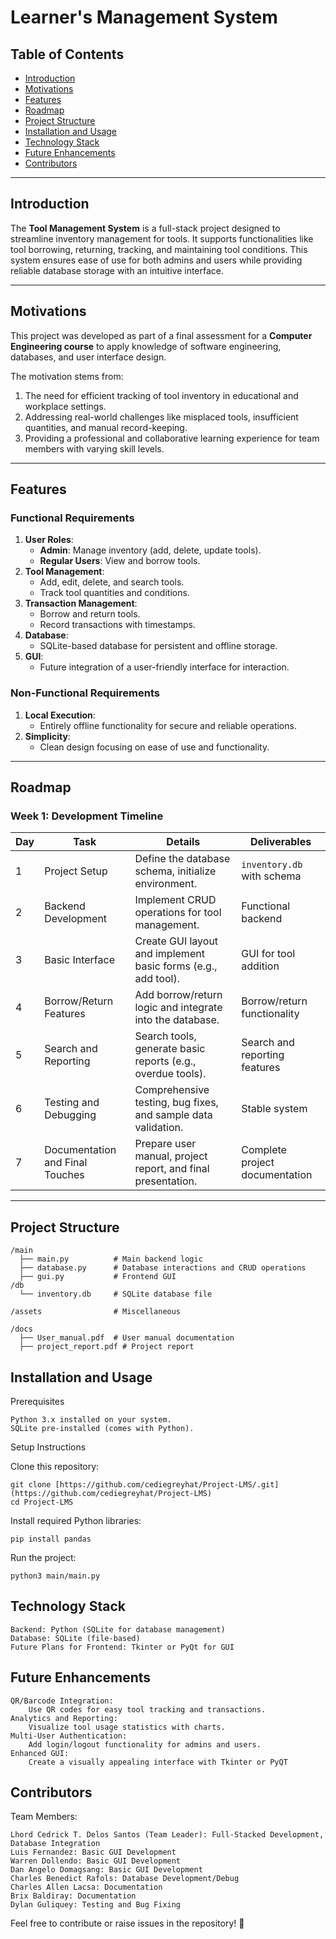 # **Learner's Management System**

## **Table of Contents**
- [Introduction](#introduction)
- [Motivations](#motivations)
- [Features](#features)
- [Roadmap](#roadmap)
- [Project Structure](#project-structure)
- [Installation and Usage](#installation-and-usage)
- [Technology Stack](#technology-stack)
- [Future Enhancements](#future-enhancements)
- [Contributors](#contributors)

---

## **Introduction**
The **Tool Management System** is a full-stack project designed to streamline inventory management for tools. It supports functionalities like tool borrowing, returning, tracking, and maintaining tool conditions. This system ensures ease of use for both admins and users while providing reliable database storage with an intuitive interface.

---

## **Motivations**
This project was developed as part of a final assessment for a **Computer Engineering course** to apply knowledge of software engineering, databases, and user interface design. 

The motivation stems from:
1. The need for efficient tracking of tool inventory in educational and workplace settings.
2. Addressing real-world challenges like misplaced tools, insufficient quantities, and manual record-keeping.
3. Providing a professional and collaborative learning experience for team members with varying skill levels.

---

## **Features**
### Functional Requirements
1. **User Roles**:
   - **Admin**: Manage inventory (add, delete, update tools).
   - **Regular Users**: View and borrow tools.
2. **Tool Management**:
   - Add, edit, delete, and search tools.
   - Track tool quantities and conditions.
3. **Transaction Management**:
   - Borrow and return tools.
   - Record transactions with timestamps.
4. **Database**:
   - SQLite-based database for persistent and offline storage.
5. **GUI**:
   - Future integration of a user-friendly interface for interaction.

### Non-Functional Requirements
1. **Local Execution**:
   - Entirely offline functionality for secure and reliable operations.
2. **Simplicity**:
   - Clean design focusing on ease of use and functionality.

---

## **Roadmap**
### Week 1: Development Timeline
| Day  | Task                          | Details                                                                 | Deliverables                     |
|------|-------------------------------|-------------------------------------------------------------------------|----------------------------------|
| 1    | Project Setup                 | Define the database schema, initialize environment.                    | `inventory.db` with schema      |
| 2    | Backend Development           | Implement CRUD operations for tool management.                         | Functional backend               |
| 3    | Basic Interface               | Create GUI layout and implement basic forms (e.g., add tool).          | GUI for tool addition            |
| 4    | Borrow/Return Features        | Add borrow/return logic and integrate into the database.               | Borrow/return functionality      |
| 5    | Search and Reporting          | Search tools, generate basic reports (e.g., overdue tools).            | Search and reporting features    |
| 6    | Testing and Debugging         | Comprehensive testing, bug fixes, and sample data validation.          | Stable system                    |
| 7    | Documentation and Final Touches | Prepare user manual, project report, and final presentation.           | Complete project documentation   |

---

## **Project Structure**
```plaintext
/main
  ├── main.py          # Main backend logic
  ├── database.py      # Database interactions and CRUD operations
  ├── gui.py           # Frontend GUI
/db
  └── inventory.db     # SQLite database file

/assets                # Miscellaneous

/docs
  ├── User_manual.pdf  # User manual documentation
  ├── project_report.pdf # Project report
```

## **Installation and Usage**
Prerequisites

    Python 3.x installed on your system.
    SQLite pre-installed (comes with Python).

Setup Instructions

   Clone this repository:
```
git clone [https://github.com/cediegreyhat/Project-LMS/.git](https://github.com/cediegreyhat/Project-LMS)
cd Project-LMS
```
Install required Python libraries:
```
pip install pandas
```

Run the project:

    python3 main/main.py

## **Technology Stack**

    Backend: Python (SQLite for database management)
    Database: SQLite (file-based)
    Future Plans for Frontend: Tkinter or PyQt for GUI

## **Future Enhancements**

    QR/Barcode Integration:
        Use QR codes for easy tool tracking and transactions.
    Analytics and Reporting:
        Visualize tool usage statistics with charts.
    Multi-User Authentication:
        Add login/logout functionality for admins and users.
    Enhanced GUI:
        Create a visually appealing interface with Tkinter or PyQT

## **Contributors**
Team Members:

    Lhord Cedrick T. Delos Santos (Team Leader): Full-Stacked Development, Database Integration
    Luis Fernandez: Basic GUI Development
    Warren Dollendo: Basic GUI Development
    Dan Angelo Domagsang: Basic GUI Development
    Charles Benedict Rafols: Database Development/Debug
    Charles Allen Lacsa: Documentation
    Brix Baldiray: Documentation
    Dylan Guliquey: Testing and Bug Fixing

Feel free to contribute or raise issues in the repository! 🚀




